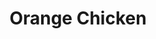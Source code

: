 ---
title: Orange Chicken
metadata:
  title: Orange Chicken
  course: Main
  servings: '2'
ingredients:
- name: soy sauce
  amount: 2 tbsp, 2 tsp
- name: rice vinegar
  amount: 1 tsp
- name: corn starch
  amount: 0.5 cups, 1 tbsp
- name: ginger
  amount: 0.5 inches
- name: orange
  amount: '1'
- name: tenderstem broccoli
  amount: some
- name: sesame oil
  amount: 1 tsp
- name: sesame seeds
  amount: some
- name: spring onion
  amount: '1'
- name: oil
  amount: some
- name: dried chilli
  amount: '1'
- name: egg
  amount: '1'
- name: chicken thighs
  amount: '2'
cookware:
- name: large bowl
- name: small bowl
- name: small pot
- name: paper towel
- name: pan
steps:
- description: In a large bowl, whisk your egg then add soy sauce and corn starch
    and whisk some more to create a slurry.
- description: Now dice your chicken thighs, add them into the slurry and cover.
- description: In a small bowl, zest an orange and grate a small knob of ginger.
- description: Now add the juice of the orange with soy sauce, sesame oil, rice vinegar
    and corn starch. Whisk until there are no lumps.
- description: Add enough oil to small pot so you can submerge the chicken pieces
    in it. Bring it up to a high heat.
- description: Add the chicken into the pot and cook for 3 minutes until they are
    lightly golden brown. Pat them dry with a paper towel.
- description: Now add them to the pot again for 4 minutes until they are golden brown
    and crispy. Pat them dry with a paper towel again.
- description: Dice your spring onion and dried chilli and add them to a pan on medium
    heat with a little oil in it.
- description: After 2 minutes add in the orange sauce and keep stirring while it
    thickens. Once thick, add in your chicken and stir until they're all coated. Serve
    on a plate with some sesame seeds sprinkled on top. This dish goes really well
    with blanched tenderstem broccoli.

---